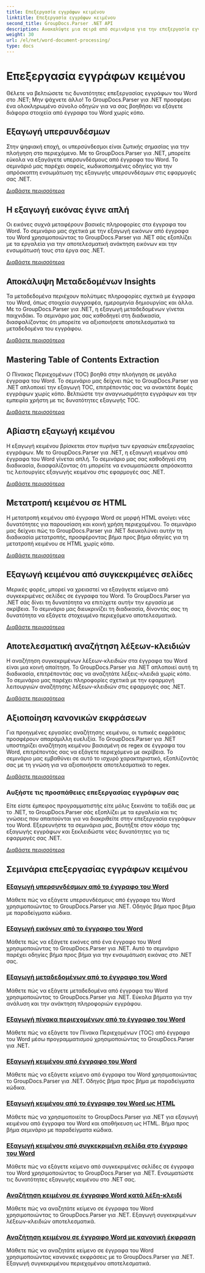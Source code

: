 ```yaml
---
title: Επεξεργασία εγγράφων κειμένου
linktitle: Επεξεργασία εγγράφων κειμένου
second_title: GroupDocs.Parser .NET API
description: Ανακαλύψτε μια σειρά από σεμινάρια για την επεξεργασία εγγράφων του Word χρησιμοποιώντας το GroupDocs.Parser για .NET. Εξαγωγή υπερσυνδέσμων, εικόνων, μεταδεδομένων και πολλά άλλα.
weight: 30
url: /el/net/word-document-processing/
type: docs
---
```

# Επεξεργασία εγγράφων κειμένου

Θέλετε να βελτιώσετε τις δυνατότητες επεξεργασίας εγγράφων του Word στο .NET; Μην ψάχνετε άλλο! Το GroupDocs.Parser για .NET προσφέρει ένα ολοκληρωμένο σύνολο οδηγών για να σας βοηθήσει να εξάγετε διάφορα στοιχεία από έγγραφα του Word χωρίς κόπο.

## Εξαγωγή υπερσυνδέσμων
Στην ψηφιακή εποχή, οι υπερσύνδεσμοι είναι ζωτικής σημασίας για την πλοήγηση στο περιεχόμενο. Με το GroupDocs.Parser για .NET, μπορείτε εύκολα να εξαγάγετε υπερσυνδέσμους από έγγραφα του Word. Το σεμινάριό μας παρέχει σαφείς, κωδικοποιημένες οδηγίες για την απρόσκοπτη ενσωμάτωση της εξαγωγής υπερσυνδέσμων στις εφαρμογές σας .NET.

[Διαβάστε περισσότερα](./extract-hyperlinks-from-word-document/)

## Η εξαγωγή εικόνας έγινε απλή
Οι εικόνες συχνά μεταφέρουν βασικές πληροφορίες στα έγγραφα του Word. Το σεμινάριο μας σχετικά με την εξαγωγή εικόνων από έγγραφα του Word χρησιμοποιώντας το GroupDocs.Parser για .NET σάς εξοπλίζει με τα εργαλεία για την αποτελεσματική ανάκτηση εικόνων και την ενσωμάτωσή τους στα έργα σας .NET.

[Διαβάστε περισσότερα](./extract-images-from-word-document/)

## Αποκάλυψη Μεταδεδομένων Insights
Τα μεταδεδομένα περιέχουν πολύτιμες πληροφορίες σχετικά με έγγραφα του Word, όπως στοιχεία συγγραφέα, ημερομηνία δημιουργίας και άλλα. Με το GroupDocs.Parser για .NET, η εξαγωγή μεταδεδομένων γίνεται παιχνιδάκι. Το σεμινάριο μας σας καθοδηγεί στη διαδικασία, διασφαλίζοντας ότι μπορείτε να αξιοποιήσετε αποτελεσματικά τα μεταδεδομένα του εγγράφου.

[Διαβάστε περισσότερα](./extract-metadata-from-word-document/)

## Mastering Table of Contents Extraction
Ο Πίνακας Περιεχομένων (TOC) βοηθά στην πλοήγηση σε μεγάλα έγγραφα του Word. Το σεμινάριο μας δείχνει πώς το GroupDocs.Parser για .NET απλοποιεί την εξαγωγή TOC, επιτρέποντάς σας να ανακτάτε δομές εγγράφων χωρίς κόπο. Βελτιώστε την αναγνωσιμότητα εγγράφων και την εμπειρία χρήστη με τις δυνατότητες εξαγωγής TOC.

[Διαβάστε περισσότερα](./extract-table-of-contents-from-word-document/)

## Αβίαστη εξαγωγή κειμένου
Η εξαγωγή κειμένου βρίσκεται στον πυρήνα των εργασιών επεξεργασίας εγγράφων. Με το GroupDocs.Parser για .NET, η εξαγωγή κειμένου από έγγραφα του Word γίνεται απλή. Το σεμινάριο μας σας καθοδηγεί στη διαδικασία, διασφαλίζοντας ότι μπορείτε να ενσωματώσετε απρόσκοπτα τις λειτουργίες εξαγωγής κειμένου στις εφαρμογές σας .NET.

[Διαβάστε περισσότερα](./extract-text-from-word-document/)

## Μετατροπή κειμένου σε HTML
Η μετατροπή κειμένου από έγγραφα Word σε μορφή HTML ανοίγει νέες δυνατότητες για παρουσίαση και κοινή χρήση περιεχομένου. Το σεμινάριο μας δείχνει πώς το GroupDocs.Parser για .NET διευκολύνει αυτήν τη διαδικασία μετατροπής, προσφέροντας βήμα προς βήμα οδηγίες για τη μετατροπή κειμένου σε HTML χωρίς κόπο.

[Διαβάστε περισσότερα](./extract-text-from-word-document-as-html/)

## Εξαγωγή κειμένου από συγκεκριμένες σελίδες
Μερικές φορές, μπορεί να χρειαστεί να εξαγάγετε κείμενο από συγκεκριμένες σελίδες σε έγγραφα του Word. Το GroupDocs.Parser για .NET σάς δίνει τη δυνατότητα να επιτύχετε αυτήν την εργασία με ακρίβεια. Το σεμινάριο μας διευκρινίζει τη διαδικασία, δίνοντάς σας τη δυνατότητα να εξάγετε στοχευμένο περιεχόμενο αποτελεσματικά.

[Διαβάστε περισσότερα](./extract-text-from-specific-page-in-word-document/)

## Αποτελεσματική αναζήτηση λέξεων-κλειδιών
Η αναζήτηση συγκεκριμένων λέξεων-κλειδιών στα έγγραφα του Word είναι μια κοινή απαίτηση. Το GroupDocs.Parser για .NET απλοποιεί αυτή τη διαδικασία, επιτρέποντάς σας να αναζητάτε λέξεις-κλειδιά χωρίς κόπο. Το σεμινάριο μας παρέχει πληροφορίες σχετικά με την εφαρμογή λειτουργιών αναζήτησης λέξεων-κλειδιών στις εφαρμογές σας .NET.

[Διαβάστε περισσότερα](./search-text-in-word-document-by-keyword/)

## Αξιοποίηση κανονικών εκφράσεων
Για προηγμένες εργασίες αναζήτησης κειμένου, οι τυπικές εκφράσεις προσφέρουν απαράμιλλη ευελιξία. Το GroupDocs.Parser για .NET υποστηρίζει αναζήτηση κειμένου βασισμένη σε regex σε έγγραφα του Word, επιτρέποντάς σας να εξάγετε περιεχόμενο με ακρίβεια. Το σεμινάριο μας εμβαθύνει σε αυτό το ισχυρό χαρακτηριστικό, εξοπλίζοντάς σας με τη γνώση για να αξιοποιήσετε αποτελεσματικά το regex.

[Διαβάστε περισσότερα](./search-text-in-word-document-by-regular-expression/)

### Αυξήστε τις προσπάθειες επεξεργασίας εγγράφων σας

Είτε είστε έμπειρος προγραμματιστής είτε μόλις ξεκινάτε το ταξίδι σας με το .NET, το GroupDocs.Parser σάς εξοπλίζει με τα εργαλεία και τις γνώσεις που απαιτούνται για να διακριθείτε στην επεξεργασία εγγράφων του Word. Εξερευνήστε τα σεμινάρια μας, βουτήξτε στον κόσμο της εξαγωγής εγγράφων και ξεκλειδώστε νέες δυνατότητες για τις εφαρμογές σας .NET.

[Διαβάστε περισσότερα](./extract-hyperlinks-from-word-document/)

## Σεμινάρια επεξεργασίας εγγράφων κειμένου
### [Εξαγωγή υπερσυνδέσμων από το έγγραφο του Word](./extract-hyperlinks-from-word-document/)
Μάθετε πώς να εξάγετε υπερσυνδέσμους από έγγραφα του Word χρησιμοποιώντας το GroupDocs.Parser για .NET. Οδηγός βήμα προς βήμα με παραδείγματα κώδικα.
### [Εξαγωγή εικόνων από το έγγραφο του Word](./extract-images-from-word-document/)
Μάθετε πώς να εξάγετε εικόνες από ένα έγγραφο του Word χρησιμοποιώντας το GroupDocs.Parser για .NET. Αυτό το σεμινάριο παρέχει οδηγίες βήμα προς βήμα για την ενσωμάτωση εικόνας στο .NET σας.
### [Εξαγωγή μεταδεδομένων από το έγγραφο του Word](./extract-metadata-from-word-document/)
Μάθετε πώς να εξάγετε μεταδεδομένα από έγγραφα του Word χρησιμοποιώντας το GroupDocs.Parser για .NET. Εύκολα βήματα για την ανάλυση και την ανάκτηση πληροφοριών εγγράφου.
### [Εξαγωγή πίνακα περιεχομένων από το έγγραφο του Word](./extract-table-of-contents-from-word-document/)
Μάθετε πώς να εξάγετε τον Πίνακα Περιεχομένων (TOC) από έγγραφα του Word μέσω προγραμματισμού χρησιμοποιώντας το GroupDocs.Parser για .NET.
### [Εξαγωγή κειμένου από έγγραφο του Word](./extract-text-from-word-document/)
Μάθετε πώς να εξάγετε κείμενο από έγγραφα του Word χρησιμοποιώντας το GroupDocs.Parser για .NET. Οδηγός βήμα προς βήμα με παραδείγματα κώδικα.
### [Εξαγωγή κειμένου από το έγγραφο του Word ως HTML](./extract-text-from-word-document-as-html/)
Μάθετε πώς να χρησιμοποιείτε το GroupDocs.Parser για .NET για εξαγωγή κειμένου από έγγραφα του Word και αποθήκευση ως HTML. Βήμα προς βήμα σεμινάριο με παραδείγματα κώδικα.
### [Εξαγωγή κειμένου από συγκεκριμένη σελίδα στο έγγραφο του Word](./extract-text-from-specific-page-in-word-document/)
Μάθετε πώς να εξάγετε κείμενο από συγκεκριμένες σελίδες σε έγγραφα του Word χρησιμοποιώντας το GroupDocs.Parser για .NET. Ενσωματώστε τις δυνατότητες εξαγωγής κειμένου στο .NET σας.
### [Αναζήτηση κειμένου σε έγγραφο Word κατά λέξη-κλειδί](./search-text-in-word-document-by-keyword/)
Μάθετε πώς να αναζητάτε κείμενο σε έγγραφα του Word χρησιμοποιώντας το GroupDocs.Parser για .NET. Εξαγωγή συγκεκριμένων λέξεων-κλειδιών αποτελεσματικά.
### [Αναζήτηση κειμένου σε έγγραφο Word με κανονική έκφραση](./search-text-in-word-document-by-regular-expression/)
Μάθετε πώς να αναζητάτε κείμενο σε έγγραφα του Word χρησιμοποιώντας κανονικές εκφράσεις με το GroupDocs.Parser για .NET. Εξαγωγή συγκεκριμένου περιεχομένου αποτελεσματικά.